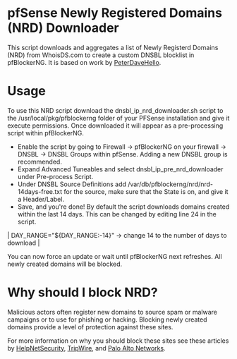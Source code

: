 # pfSense Newly Registered Domains (NRD) Downloader

This script downloads and aggregates a list of Newly Registerd Domains (NRD) from WhoisDS.com to create a custom DNSBL blocklist in pfBlockerNG. It is based on work by [PeterDaveHello](https://github.com/PeterDaveHello/nrd-list-downloader).

# Usage

To use this NRD script download the dnsbl_ip_nrd_downloader.sh script to the /usr/local/pkg/pfblockerng folder of your PFSense installation and give it execute permissions. Once downloaded it will appear as a pre-processing script within pfBlockerNG.

* Enable the script by going to Firewall -> pfBlockerNG on your firewall -> DNSBL -> DNSBL Groups within pfSense. Adding a new DNSBL group is recommended.
* Expand Advanced Tuneables and select dnsbl_ip_pre_nrd_downloader under Pre-process Script.
* Under DNSBL Source Definitions add /var/db/pfblockerng/nrd/nrd-14days-free.txt for the source, make sure that the State is on, and give it a Header/Label.
* Save, and you're done! By default the script downloads domains created within the last 14 days. This can be changed by editing line 24 in the script.

| DAY_RANGE="${DAY_RANGE:-14}" -> change 14 to the number of days to download |

You can now force an update or wait until pfBlockerNG next refreshes. All newly created domains will be blocked.

# Why should I block NRD?

Malicious actors often register new domains to source spam or malware campaigns or to use for phishing or hacking. Blocking newly created domains provide a level of protection against these sites.

For more information on why you should block these sites see these articles by [HelpNetSecurity](https://www.helpnetsecurity.com/2019/08/23/block-new-domains/), [TripWire](https://www.tripwire.com/state-of-security/block-newly-registered-domains-to-reduce-security-threats-in-your-organisation), and [Palo Alto Networks](https://unit42.paloaltonetworks.com/newly-registered-domains-malicious-abuse-by-bad-actors/).
